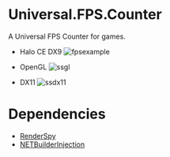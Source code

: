 # Universal.FPS.Counter
A Universal FPS Counter for games.

- Halo CE DX9
![fpsexample](https://github.com/DestroyerDarkNess/RenderSpy.Samples/assets/32405118/e69ba4f0-a4f2-475c-8b22-b5b71481dbab)

- OpenGL
![ssgl](https://github.com/DestroyerDarkNess/Universal.FPS.Counter/assets/32405118/d840fb8e-22c2-4026-af6a-6d85727d83b7)

- DX11
![ssdx11](https://github.com/DestroyerDarkNess/Universal.FPS.Counter/assets/32405118/ca538797-37c6-4362-b2fd-34ae35a3376e)


# Dependencies
- [RenderSpy](https://github.com/DestroyerDarkNess/RenderSpy)
- [NETBuilderInjection](https://github.com/DestroyerDarkNess/NETBuilderInjection)
